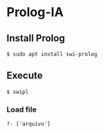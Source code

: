 # Prolog-IA

## Install Prolog

```{r, engine='sh', count_lines}
$ sudo apt install swi-prolog
```

## Execute
```{r, engine='bash', count_lines}
$ swipl
```

### Load file

```{r, engine='prolog', count_lines}
?- ['arquivo']
```

